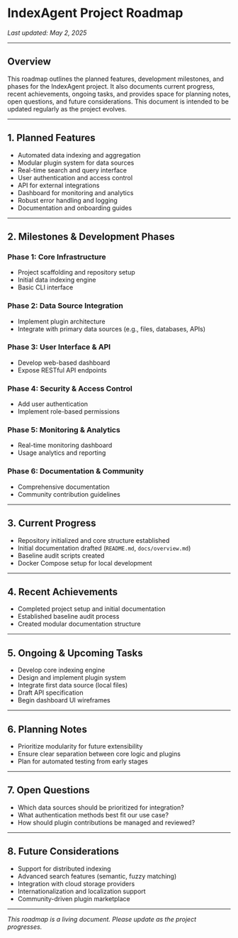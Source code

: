 # IndexAgent Project Roadmap

_Last updated: May 2, 2025_

---

## Overview

This roadmap outlines the planned features, development milestones, and phases for the IndexAgent project. It also documents current progress, recent achievements, ongoing tasks, and provides space for planning notes, open questions, and future considerations. This document is intended to be updated regularly as the project evolves.

---

## 1. Planned Features

- Automated data indexing and aggregation
- Modular plugin system for data sources
- Real-time search and query interface
- User authentication and access control
- API for external integrations
- Dashboard for monitoring and analytics
- Robust error handling and logging
- Documentation and onboarding guides

---

## 2. Milestones & Development Phases

### Phase 1: Core Infrastructure
- Project scaffolding and repository setup
- Initial data indexing engine
- Basic CLI interface

### Phase 2: Data Source Integration
- Implement plugin architecture
- Integrate with primary data sources (e.g., files, databases, APIs)

### Phase 3: User Interface & API
- Develop web-based dashboard
- Expose RESTful API endpoints

### Phase 4: Security & Access Control
- Add user authentication
- Implement role-based permissions

### Phase 5: Monitoring & Analytics
- Real-time monitoring dashboard
- Usage analytics and reporting

### Phase 6: Documentation & Community
- Comprehensive documentation
- Community contribution guidelines

---

## 3. Current Progress

- Repository initialized and core structure established
- Initial documentation drafted (`README.md`, `docs/overview.md`)
- Baseline audit scripts created
- Docker Compose setup for local development

---

## 4. Recent Achievements

- Completed project setup and initial documentation
- Established baseline audit process
- Created modular documentation structure

---

## 5. Ongoing & Upcoming Tasks

- Develop core indexing engine
- Design and implement plugin system
- Integrate first data source (local files)
- Draft API specification
- Begin dashboard UI wireframes

---

## 6. Planning Notes

- Prioritize modularity for future extensibility
- Ensure clear separation between core logic and plugins
- Plan for automated testing from early stages

---

## 7. Open Questions

- Which data sources should be prioritized for integration?
- What authentication methods best fit our use case?
- How should plugin contributions be managed and reviewed?

---

## 8. Future Considerations

- Support for distributed indexing
- Advanced search features (semantic, fuzzy matching)
- Integration with cloud storage providers
- Internationalization and localization support
- Community-driven plugin marketplace

---

_This roadmap is a living document. Please update as the project progresses._